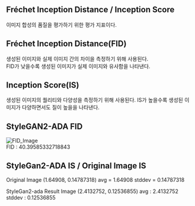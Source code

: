 ## Fréchet Inception Distance / Inception Score  
이미지 합성의 품질을 평가하기 위한 평가 지표이다.

## Fréchet Inception Distance(FID)  
생성된 이미지와 실제 이미지 간의 차이을 측정하기 위해 사용된다.  
FID가 낮을수록 생성된 이미지가 실제 이미지와 유사함을 나타낸다.

## Inception Score(IS)  
생성된 이미지의 퀄리티와 다양성을 측정하기 위해 사용된다.
IS가 높을수록 생성된 이미지가 다양하면서도 질이 높을을 나타낸다.

## StyleGAN2-ADA FID
![FID_Image](https://user-images.githubusercontent.com/98318326/232466544-733051c3-cd3b-4300-83f8-b7cf6621dfe2.png)  
FID : 40.39585332718843

## StyleGan2-ADA IS / Original Image IS
Original Image
(1.64908, 0.14787318)
avg = 1.64908
stddev = 0.14787318

StyleGan2-ada Result Image
(2.4132752, 0.12536855)
avg : 2.4132752
stddev : 0.12536855
